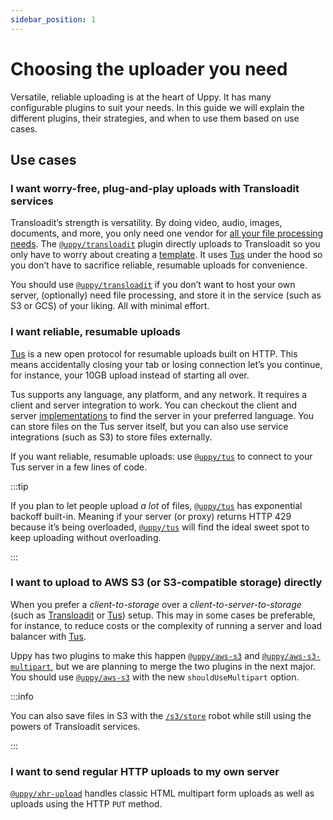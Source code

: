 ```yaml
---
sidebar_position: 1
---
```


# Choosing the uploader you need

Versatile, reliable uploading is at the heart of Uppy. It has many configurable
plugins to suit your needs. In this guide we will explain the different plugins,
their strategies, and when to use them based on use cases.

## Use cases

### I want worry-free, plug-and-play uploads with Transloadit services

Transloadit’s strength is versatility. By doing video, audio, images, documents,
and more, you only need one vendor for [all your file processing
needs][transloadit-services]. The [`@uppy/transloadit`][] plugin directly
uploads to Transloadit so you only have to worry about creating a
[template][transloadit-concepts]. It uses
[Tus](#i-want-reliable-resumable-uploads) under the hood so you don’t have to
sacrifice reliable, resumable uploads for convenience.

You should use [`@uppy/transloadit`][] if you don’t want to host your own
server, (optionally) need file processing, and store it in the service (such as
S3 or GCS) of your liking. All with minimal effort.

### I want reliable, resumable uploads

[Tus][tus] is a new open protocol for resumable uploads built on HTTP. This
means accidentally closing your tab or losing connection let’s you continue, for
instance, your 10GB upload instead of starting all over.

Tus supports any language, any platform, and any network. It requires a client
and server integration to work. You can checkout the client and server
[implementations][tus-implementations] to find the server in your preferred
language. You can store files on the Tus server itself, but you can also use
service integrations (such as S3) to store files externally.

If you want reliable, resumable uploads: use [`@uppy/tus`][] to connect to your
Tus server in a few lines of code.

:::tip

If you plan to let people upload _a lot_ of files, [`@uppy/tus`][] has
exponential backoff built-in. Meaning if your server (or proxy) returns HTTP 429
because it’s being overloaded, [`@uppy/tus`][] will find the ideal sweet spot to
keep uploading without overloading.

:::

### I want to upload to AWS S3 (or S3-compatible storage) directly

When you prefer a _client-to-storage_ over a _client-to-server-to-storage_ (such
as [Transloadit](/docs/transloadit) or [Tus](/docs/tus)) setup. This may in some
cases be preferable, for instance, to reduce costs or the complexity of running
a server and load balancer with [Tus](/docs/tus).

Uppy has two plugins to make this happen [`@uppy/aws-s3`][] and
[`@uppy/aws-s3-multipart`][], but we are planning to merge the two plugins in
the next major. You should use [`@uppy/aws-s3`][] with the new `shouldUseMultipart` option.

:::info

You can also save files in S3 with the [`/s3/store`][s3-robot] robot while still
using the powers of Transloadit services.

:::

### I want to send regular HTTP uploads to my own server

[`@uppy/xhr-upload`][] handles classic HTML multipart form uploads as well as
uploads using the HTTP `PUT` method.

[s3-robot]: https://transloadit.com/services/file-exporting/s3-store/
[transloadit-services]: https://transloadit.com/services/
[transloadit-concepts]: https://transloadit.com/docs/getting-started/concepts/
[`@uppy/transloadit`]: /docs/transloadit
[`@uppy/tus`]: /docs/tus
[`@uppy/aws-s3-multipart`]: /docs/aws-s3-multipart
[`@uppy/aws-s3`]: /docs/aws-s3-multipart
[`@uppy/xhr-upload`]: /docs/xhr-upload
[tus]: https://tus.io/
[tus-implementations]: https://tus.io/implementations.html
